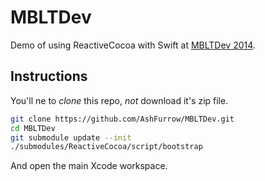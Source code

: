 MBLTDev
=======

Demo of using ReactiveCocoa with Swift at [MBLTDev 2014](http://mbltdev.ru).

Instructions
----------------

You'll ne to *clone* this repo, *not* download it's zip file. 

```sh
git clone https://github.com/AshFurrow/MBLTDev.git
cd MBLTDev
git submodule update --init
./submodules/ReactiveCocoa/script/bootstrap
```

And open the main Xcode workspace. 
